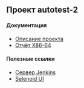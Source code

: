 ## Проект autotest-2 <a name="header"></a>

#### Документация
* [Описание проекта](autotest-guide.md)
* [Отчёт X86-64](http://192.168.2.99:8080/job/BRANCH_X86-64/allure/)

#### Полезные ссылки
* [Сервер Jenkins](http://192.168.2.99:8080/)
* [Selenoid UI](http://192.168.2.92:8080/#/)